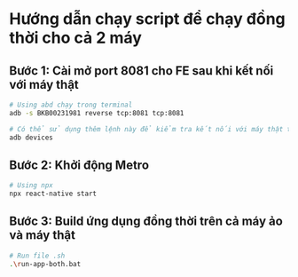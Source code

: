 # Hướng dẫn chạy script để chạy đồng thời cho cả 2 máy
## Bước 1: Cài mở port 8081 cho FE sau khi kết nối với máy thật 

```sh
# Using abd chạy trong terminal
adb -s BKB00231981 reverse tcp:8081 tcp:8081
```
```sh
# Có thể sử dụng thêm lệnh này để kiểm tra kết nối với máy thật trước
adb devices
```

## Bước 2: Khởi động Metro
```sh
# Using npx
npx react-native start
```
## Bước 3: Build ứng dụng đồng thời trên cả máy ảo và máy thật
```sh
# Run file .sh
.\run-app-both.bat
```
